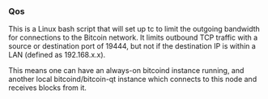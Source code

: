 ### Qos ###

This is a Linux bash script that will set up tc to limit the outgoing bandwidth for connections to the Bitcoin network. It limits outbound TCP traffic with a source or destination port of 19444, but not if the destination IP is within a LAN (defined as 192.168.x.x).

This means one can have an always-on bitcoind instance running, and another local bitcoind/bitcoin-qt instance which connects to this node and receives blocks from it.

